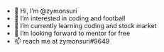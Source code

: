 - 👋 Hi, I’m @zymonsuri
- 👀 I’m interested in coding and football
- 🌱 I’m currently learning coding and stock market
- 💞️ I’m looking forward to mentor for free
- 📫 reach me at zymonsuri#9649

<!---
zymonsuri/zymonsuri is a ✨ special ✨ repository because its `README.md` (this file) appears on your GitHub profile.
You can click the Preview link to take a look at your changes.
--->
